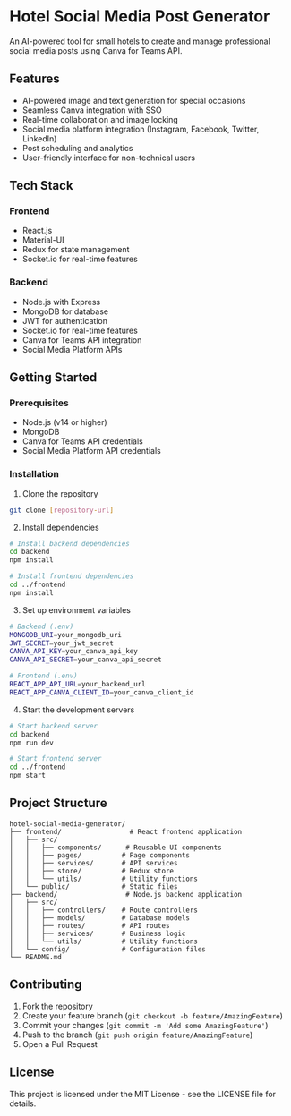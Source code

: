 # Hotel Social Media Post Generator

An AI-powered tool for small hotels to create and manage professional social media posts using Canva for Teams API.

## Features

- AI-powered image and text generation for special occasions
- Seamless Canva integration with SSO
- Real-time collaboration and image locking
- Social media platform integration (Instagram, Facebook, Twitter, LinkedIn)
- Post scheduling and analytics
- User-friendly interface for non-technical users

## Tech Stack

### Frontend
- React.js
- Material-UI
- Redux for state management
- Socket.io for real-time features

### Backend
- Node.js with Express
- MongoDB for database
- JWT for authentication
- Socket.io for real-time features
- Canva for Teams API integration
- Social Media Platform APIs

## Getting Started

### Prerequisites
- Node.js (v14 or higher)
- MongoDB
- Canva for Teams API credentials
- Social Media Platform API credentials

### Installation

1. Clone the repository
```bash
git clone [repository-url]
```

2. Install dependencies
```bash
# Install backend dependencies
cd backend
npm install

# Install frontend dependencies
cd ../frontend
npm install
```

3. Set up environment variables
```bash
# Backend (.env)
MONGODB_URI=your_mongodb_uri
JWT_SECRET=your_jwt_secret
CANVA_API_KEY=your_canva_api_key
CANVA_API_SECRET=your_canva_api_secret

# Frontend (.env)
REACT_APP_API_URL=your_backend_url
REACT_APP_CANVA_CLIENT_ID=your_canva_client_id
```

4. Start the development servers
```bash
# Start backend server
cd backend
npm run dev

# Start frontend server
cd ../frontend
npm start
```

## Project Structure

```
hotel-social-media-generator/
├── frontend/                 # React frontend application
│   ├── src/
│   │   ├── components/      # Reusable UI components
│   │   ├── pages/          # Page components
│   │   ├── services/       # API services
│   │   ├── store/          # Redux store
│   │   └── utils/          # Utility functions
│   └── public/             # Static files
├── backend/                 # Node.js backend application
│   ├── src/
│   │   ├── controllers/    # Route controllers
│   │   ├── models/         # Database models
│   │   ├── routes/         # API routes
│   │   ├── services/       # Business logic
│   │   └── utils/          # Utility functions
│   └── config/             # Configuration files
└── README.md
```

## Contributing

1. Fork the repository
2. Create your feature branch (`git checkout -b feature/AmazingFeature`)
3. Commit your changes (`git commit -m 'Add some AmazingFeature'`)
4. Push to the branch (`git push origin feature/AmazingFeature`)
5. Open a Pull Request

## License

This project is licensed under the MIT License - see the LICENSE file for details. 